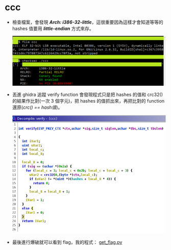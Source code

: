 # ccc

- 檢查檔案，會發現 ***Arch: i386-32-little***，這很重要因為這樣才會知道等等的 hashes 值要用 ***little-endian*** 方式來存。

    ![](https://github.com/Sharkkcode/NISRA_CTF_2021_writeups/blob/main/final_CTF/reverse/ccc/img/checkfile.png)

- 丟進 ghidra 追蹤 verify function 會發現程式只是把 hashes 的值和 crc32() 的結果作比對(一次 3 個字元)，把 hashes 的值抓出來，再把比對的 function 還原(*crc() == hash值*)。

    ![](https://github.com/Sharkkcode/NISRA_CTF_2021_writeups/blob/main/final_CTF/reverse/ccc/img/decompile_verify.png)

- 最後進行爆破就可以看到 flag，我的程式： [get_flag.py](https://github.com/Sharkkcode/NISRA_CTF_2021_writeups/blob/main/final_CTF/reverse/ccc/get_flag.py)
